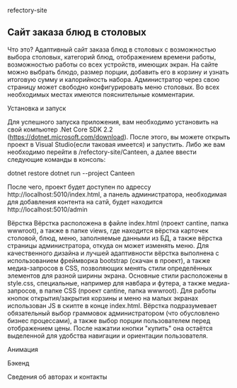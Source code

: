 refectory-site
<h2> Сайт заказа блюд в столовых </h2>

Что это?
Адаптивный сайт заказа блюд в столовых с возможностью выбора столовых, категорий блюд, отображением времени работы, возможностью работы со всех устройств, имеющих экран. На сайте можно выбрать блюдо, размер порции, добавить его в корзину и узнать итоговую сумму и калорийность набора. Администратор через свою страницу может свободно конфигурировать меню столовых. Во всех необходимых местах имеются пояснительные комментарии.

Установка и запуск

  Для успешного запуска приложения, вам необходимо установить на свой компьютер .Net Core SDK 2.2 (https://dotnet.microsoft.com/download).
  После этого, вы можете открыть проект в Visual Studio(если таковая имеется) и запустить. Либо же вам необходимо перейти в /refectory-site/Canteen, а далее ввести следующие команды в консоль:
  
  dotnet restore
  dotnet run --project Canteen
  
  После чего, проект будет доступен по адрессу http://localhost:5010/index.html, а панель администратора, необходимая для добавления контента на сатй, будет находится http://localhost:5010/admin

Вёрстка
Вёрстка расположена в файле index.html (проект cantine, папка wwwroot), а также в папке views, где находится вёрстка карточек столовой, блюд, меню, заполняемые данными из БД, а также вёрстка страницы администратора, откуда он может изменять меню.
Для качественного дизайна и лучшей адаптивности вёрстка выполнена с использованием фреймворка bootstrap (скачан в проект), а также медиа-запросов в CSS, позволяющих менять стили определённых элементов для разной ширины экрана. 
Основные стили расположены в style.css, специальные, например для навбара и футера, а также медиа-запросов, в папке CSS (проект cantine, папка wwwroot). 
Для работы кнопок открытия/закрытия корзины и меню на малых экранах использован JS в скипте в концe index.html.
Вёрстка подразумевает обязательный выбор граммовок администратором (что обусловлено бизнес процессами), а также выбор порции пользователем перед отображением цены. После нажатии кнопки "купить" она остаётся выделенной для удобства навигации и ориентации пользователя.

Анимация

Бэкенд

Сведения об авторах и контакты


